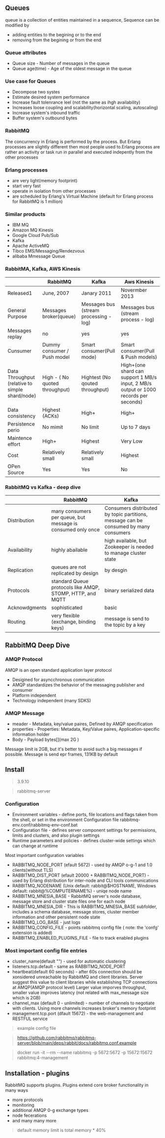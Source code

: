 ## Queues

queue is a collection of entities maintained in a sequence, Sequence can be modified by

+ adding entities to the begining or to the end
+ removing from the begining or from the end

### Queue attributes

+ Queue size - Number of messages in the queue
+ Queue age(time) - Age of the oldest message in the queue

### Use case for Queues

+ Decompose two systes
+ Estimate desired system performance
+ Increase fault tolenrance leel (not the same as ihgh availability)
+ Increases loose coupling and scalability(horizontal scaling, autoscaling)
+ Increase system's inbound traffic
+ Buffer system's outbound bytes


### RabbitMQ

The concurrency in Erlang is performed by the process. But Erlang processes are slightly different then most people used to.Erlang process are rather an activity or task run in parallel and executed indepently from the other processes

### Erlang processes

+ are very light(memory footprint)
+ start very fast
+ operate in isolation from other processes
+ are scheduled by Erlang's Virtual Machine (default for Erlang process for RabbitMQ is 1 million)

### Similar products

+ IBM MQ
+ Amazon MQ Kinesis
+ Google Cloud Pub/Sub
+ Kafka
+ Apache ActiveMQ
+ Tibco EMS/Messaging/Rendezvous
+ alibaba Mmessage Queue


### RabbitMA, Kafka, AWS Kinesis

|           | RabbitMQ | Kafka | Aws Kinesis |
| --------------- | --------------- | --------------- | --------------- |
| Released1 | June, 2007 | Janary 2011 | Novermber 2013 |
| General Purpose | Messages broker(queue) | Messages bus (stream processing - log) | Messages bus (stream process - log) |
| Messages replay | no | yes | yes |
| Cunsumer | Dummy consumer / Push model | Smart consumer(Pull mode) | Smart consumer(Pull & Push models) |
| Data Throughput (relative to simple shard/node) | High - ( No quoted throughput) | Hightest (No qouted throughput) | High+(one shard can support 1 MB/s input, 2 MB/s output or 1000 records per seconds) |
| Data consistency | Highest (ACKs) | High+ | High+ |
| Persistence perio | No mimit | No limit | Up to 7 days |
| Maintence effort | High+ | Highest | Very Low |
| Cost | Relatively small | Relatively small | Highest |
| OPen Source | Yes | Yes | No |

 ### RabbitMQ vs Kafka - deep dive

|        | RabbitMQ | Kafka |
| --------------- | --------------- | --------------- |
| Distribution | many consumers per queue, but message is consumed only once | Consumers distributed by topic partitions, message can be consumed by many consumers |
| Availability | highly abailable | high available, but Zookeeper is needed to manage cluster state |
| Replication | queues are not replicated by design | by desgin |
| Protocols | standard Queue protocols like AMQP, STOMP, HTTP, and MQTT | binary serialized data |
| Acknowdgments | sophisticated | basic |
| Routing | very flexible (exchange, binding keys) | message is send to the topic by a key |

## RabbitMQ Deep Dive

### AMQP Protocol

AMQP is an open standard application layer protocol

+ Desigined for asyncchronous communication
+ AMQP standardizes the behavior of the messaging publisher and consumer
+ Platform independent
+ Technology independent (many SDKS)

### AMQP Message

+ meader - Metadata, key/value paires, Defined by AMQP specification
+ properties - Properties: Metadata, Key/Value paires, Application-specific information holder
+ Body - Payload bytes[](max 2G )

Message limit is 2GB, but it's better to avoid such a big messages if possible. Message is send epr frames, 131KB by default

## Install 

> 3.9.10

> rabbitmq-server

### Configuration

+ Environment variables - define ports, file locations and flags taken from the shell, or set in the environment Configuration file rabbitmq-env.conf/rabbitmq-env-conf.bat
+ Configuration file - defines server component settings for permissions, limits and clusters, and also plugin settings 
+ Runtime parameters and policies - defines cluster-wide settings which can change at runtime

Most important configuration variables

+ RABBITMQ_NODE_PORT (efault 5672) - used by AMQP o-g-1 and 1.0 clients(without TLS)
+ RABBITMQ_DIST_PORT (efault 20000 + RABBITMQ_NODE_PORT) - used by Erlang distribution for inter-node and CLI tools communications
+ RABBITMQ_NODENAME (Unix default: rabbit@$HOSTNAME, Windows default: rabbit@%COMPUTERNAME%) - uniqe node name
+ RABBITMQ_MNESIA_BASE - RabbitMQ server's node database, message store and cluster state files one for each node
+ RABBITMQ_MNESIA_DIR - This is RABBITMQ_MNESIA_BASE subfolder, includes a schema database, message stores, cluster member information and other persistent node state
+ RABBITMQ_LOG_BASE - just logs
+ RABBITMQ_CONFIG_FILE - points rabbitmq config file ( note: the 'confg' extension is added)
+ RABBITMQ_ENABLED_PLUGINS_FILE - file to track enabled plugins

### Most important config file entries

+ cluster_name(default "") - used for automatic clustering
+ listeners.tcp.default - same as RABBITMQ_NODE_PORT
+ heartbeat(default 60 seconds) - after 60s connection should be xonsidered unreachable by RabbitMQ and client libraries. Server suggest this value to client libraries while establishing TCP connections at AMQP(AMQP protocol level) Larger value imporves throughput, smaller value improves latency (not related with max_message size which is 2GB)
+ channel_max (default 0 - unlimited) - number of channels to negotiate with clients. Using more channels increases broker's memory footprint
+ management.tcp.port (dfault 15672) - the web-management and RESTFUL service

 
 > example config file

 > https://github.com/rabbitmq/rabbitmq-server/blob/main/deps/rabbit/docs/rabbitmq.conf.example


> docker run -it --rm --name rabbitmq -p 5672:5672 -p 15672:15672 rabbitmq:4-management


## Installation - plugins

RabbitMQ supports plugins. Plugins extend core broker functionality in  many ways

+ more protocols
+ monitoring
+ additional AMQP 0-g exchange types
+ node fecerations
+ and many many more

>default memory limit is total memory * 40%




